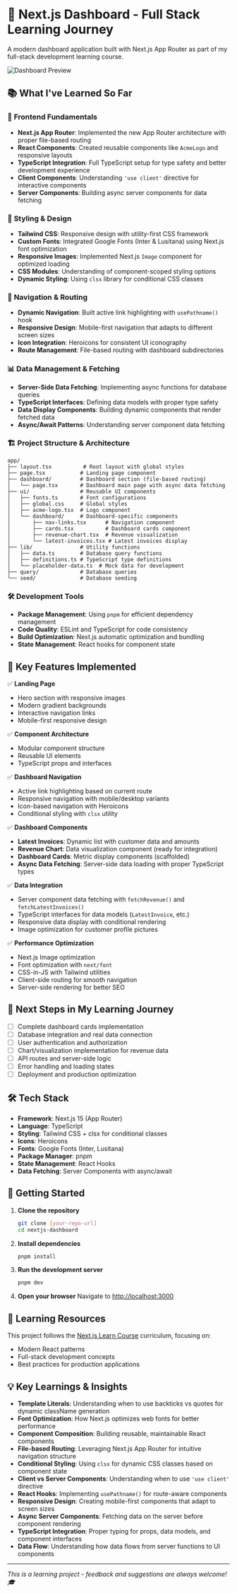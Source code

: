 # 🚀 Next.js Dashboard - Full Stack Learning Journey

A modern dashboard application built with Next.js App Router as part of my full-stack development learning course.

![Dashboard Preview](public/hero-desktop.png)

## 📚 What I've Learned So Far

### 🎨 **Frontend Fundamentals**
- **Next.js App Router**: Implemented the new App Router architecture with proper file-based routing
- **React Components**: Created reusable components like `AcmeLogo` and responsive layouts
- **TypeScript Integration**: Full TypeScript setup for type safety and better development experience
- **Client Components**: Understanding `'use client'` directive for interactive components
- **Server Components**: Building async server components for data fetching

### 🎯 **Styling & Design**
- **Tailwind CSS**: Responsive design with utility-first CSS framework
- **Custom Fonts**: Integrated Google Fonts (Inter & Lusitana) using Next.js font optimization
- **Responsive Images**: Implemented Next.js `Image` component for optimized loading
- **CSS Modules**: Understanding of component-scoped styling options
- **Dynamic Styling**: Using `clsx` library for conditional CSS classes

### 🧭 **Navigation & Routing**
- **Dynamic Navigation**: Built active link highlighting with `usePathname()` hook
- **Responsive Design**: Mobile-first navigation that adapts to different screen sizes
- **Icon Integration**: Heroicons for consistent UI iconography
- **Route Management**: File-based routing with dashboard subdirectories

### 📊 **Data Management & Fetching**
- **Server-Side Data Fetching**: Implementing async functions for database queries
- **TypeScript Interfaces**: Defining data models with proper type safety
- **Data Display Components**: Building dynamic components that render fetched data
- **Async/Await Patterns**: Understanding server component data fetching

### 🏗️ **Project Structure & Architecture**
```
app/
├── layout.tsx          # Root layout with global styles
├── page.tsx           # Landing page component
├── dashboard/         # Dashboard section (file-based routing)
│   └── page.tsx       # Dashboard main page with async data fetching
├── ui/                # Reusable UI components
│   ├── fonts.ts       # Font configurations
│   ├── global.css     # Global styles
│   ├── acme-logo.tsx  # Logo component
│   └── dashboard/     # Dashboard-specific components
│       ├── nav-links.tsx      # Navigation component
│       ├── cards.tsx          # Dashboard cards component
│       ├── revenue-chart.tsx  # Revenue visualization
│       └── latest-invoices.tsx # Latest invoices display
├── lib/               # Utility functions
│   ├── data.ts        # Database query functions
│   ├── definitions.ts # TypeScript type definitions
│   └── placeholder-data.ts  # Mock data for development
├── query/             # Database queries
└── seed/              # Database seeding
```

### 🛠️ **Development Tools**
- **Package Management**: Using `pnpm` for efficient dependency management
- **Code Quality**: ESLint and TypeScript for code consistency
- **Build Optimization**: Next.js automatic optimization and bundling
- **State Management**: React hooks for component state

## 🌟 **Key Features Implemented**

✅ **Landing Page**
- Hero section with responsive images
- Modern gradient backgrounds
- Interactive navigation links
- Mobile-first responsive design

✅ **Component Architecture**
- Modular component structure
- Reusable UI elements
- TypeScript props and interfaces

✅ **Dashboard Navigation**
- Active link highlighting based on current route
- Responsive navigation with mobile/desktop variants
- Icon-based navigation with Heroicons
- Conditional styling with `clsx` utility

✅ **Dashboard Components**
- **Latest Invoices**: Dynamic list with customer data and amounts
- **Revenue Chart**: Data visualization component (ready for integration)
- **Dashboard Cards**: Metric display components (scaffolded)
- **Async Data Fetching**: Server-side data loading with proper TypeScript types

✅ **Data Integration**
- Server component data fetching with `fetchRevenue()` and `fetchLatestInvoices()`
- TypeScript interfaces for data models (`LatestInvoice`, etc.)
- Responsive data display with conditional rendering
- Image optimization for customer profile pictures

✅ **Performance Optimization**
- Next.js Image optimization
- Font optimization with `next/font`
- CSS-in-JS with Tailwind utilities
- Client-side routing for smooth navigation
- Server-side rendering for better SEO

## 🚧 **Next Steps in My Learning Journey**

- [ ] Complete dashboard cards implementation
- [ ] Database integration and real data connection
- [ ] User authentication and authorization
- [ ] Chart/visualization implementation for revenue data
- [ ] API routes and server-side logic
- [ ] Error handling and loading states
- [ ] Deployment and production optimization

## 🛠️ **Tech Stack**

- **Framework**: Next.js 15 (App Router)
- **Language**: TypeScript
- **Styling**: Tailwind CSS + clsx for conditional classes
- **Icons**: Heroicons
- **Fonts**: Google Fonts (Inter, Lusitana)
- **Package Manager**: pnpm
- **State Management**: React Hooks
- **Data Fetching**: Server Components with async/await

## 🚀 **Getting Started**

1. **Clone the repository**
   ```bash
   git clone [your-repo-url]
   cd nextjs-dashboard
   ```

2. **Install dependencies**
   ```bash
   pnpm install
   ```

3. **Run the development server**
   ```bash
   pnpm dev
   ```

4. **Open your browser**
   Navigate to [http://localhost:3000](http://localhost:3000)

## 📖 **Learning Resources**

This project follows the [Next.js Learn Course](https://nextjs.org/learn) curriculum, focusing on:
- Modern React patterns
- Full-stack development concepts
- Best practices for production applications

## 💡 **Key Learnings & Insights**

- **Template Literals**: Understanding when to use backticks vs quotes for dynamic className generation
- **Font Optimization**: How Next.js optimizes web fonts for better performance
- **Component Composition**: Building reusable, maintainable React components
- **File-based Routing**: Leveraging Next.js App Router for intuitive navigation structure
- **Conditional Styling**: Using `clsx` for dynamic CSS classes based on component state
- **Client vs Server Components**: Understanding when to use `'use client'` directive
- **React Hooks**: Implementing `usePathname()` for route-aware components
- **Responsive Design**: Creating mobile-first components that adapt to screen sizes
- **Async Server Components**: Fetching data on the server before component rendering
- **TypeScript Integration**: Proper typing for props, data models, and component interfaces
- **Data Flow**: Understanding how data flows from server functions to UI components

---

*This is a learning project - feedback and suggestions are always welcome! 🎓*